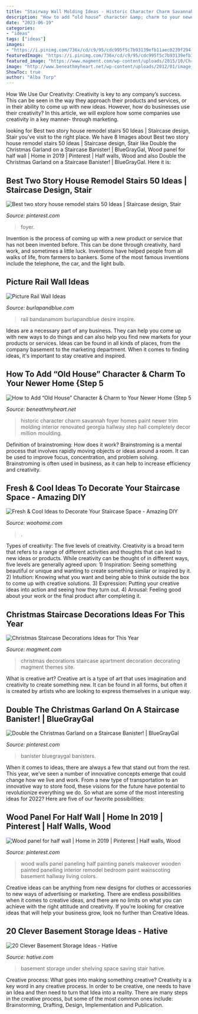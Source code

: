 ```yaml
---
title: "Stairway Wall Molding Ideas - Historic Character Charm Savannah Foyer Homes Paint Newer Trim Molding Interior Renovated Georgia Hallway Step Hall Completely Decor Million Moulding"
description: "How to add “old house” character &amp; charm to your newer home {step 5"
date: "2023-06-19"
categories:
- "ideas"
tags: ["ideas"]
images:
- "https://i.pinimg.com/736x/cd/c9/95/cdc995f5c7b93139efb11aec0239f294--half-wood-panel-walls-half-walls.jpg?b=t"
featuredImage: "https://i.pinimg.com/736x/cd/c9/95/cdc995f5c7b93139efb11aec0239f294--half-wood-panel-walls-half-walls.jpg?b=t"
featured_image: "https://www.magment.com/wp-content/uploads/2015/10/Christmas-Staircase-Decoration-17.jpg"
image: "http://www.beneathmyheart.net/wp-content/uploads/2012/01/image_thumb53.png"
ShowToc: true
author: "Alba Torp"
---
```



How We Use Our Creativity:
Creativity is key to any company’s success. This can be seen in the way they approach their products and services, or in their ability to come up with new ideas. However, how do businesses use their creativity? In this article, we will explore how some companies use creativity in a key manner- through marketing.

	

		
looking for Best two story house remodel stairs 50 Ideas | Staircase design, Stair you've visit to the right place. We have 8 Images about Best two story house remodel stairs 50 Ideas | Staircase design, Stair like Double the Christmas Garland on a Staircase Banister! | BlueGrayGal, Wood panel for half wall | Home in 2019 | Pinterest | Half walls, Wood and also Double the Christmas Garland on a Staircase Banister! | BlueGrayGal. Here it is:
		
    
## Best Two Story House Remodel Stairs 50 Ideas | Staircase Design, Stair

<img loading=lazy src="https://i.pinimg.com/736x/5c/77/aa/5c77aa7cf80d77a599ba97e3ba553cee.jpg" onerror="this.onerror=null;this.src='https://tse3.mm.bing.net/th?id=OIP.MQXsfCdi47F6vPF-U5j__AAAAA&amp;pid=15.1';" alt="Best two story house remodel stairs 50 Ideas | Staircase design, Stair">

_Source: pinterest.com_

>foyer. 

	

Invention is the process of coming up with a new product or service that has not been invented before. This can be done through creativity, hard work, and sometimes a little luck. Inventions have helped people from all walks of life, from farmers to bankers. Some of the most famous inventions include the telephone, the car, and the light bulb.

    
## Picture Rail Wall Ideas

<img loading=lazy src="https://www.burlapandblue.com/wp-content/uploads/2015/12/IOT1112_hmtrupp10.jpg" onerror="this.onerror=null;this.src='https://tse1.mm.bing.net/th?id=OIP.8hwDR1XlE7p0tJUoL7kGZgHaLH&amp;pid=15.1';" alt="Picture Rail Wall Ideas">

_Source: burlapandblue.com_

>rail bandanamom burlapandblue desire inspire. 

	

Ideas are a necessary part of any business. They can help you come up with new ways to do things and can also help you find new markets for your products or services. Ideas can be found in all kinds of places, from the company basement to the marketing department. When it comes to finding ideas, it's important to stay creative and inspired.

    
## How To Add “Old House” Character &amp; Charm To Your Newer Home {Step 5

<img loading=lazy src="http://www.beneathmyheart.net/wp-content/uploads/2012/01/image_thumb53.png" onerror="this.onerror=null;this.src='https://tse4.mm.bing.net/th?id=OIP.uLn16mhExJF46zGGmDsEmAHaLQ&amp;pid=15.1';" alt="How to Add “Old House” Character &amp; Charm to Your Newer Home {Step 5">

_Source: beneathmyheart.net_

>historic character charm savannah foyer homes paint newer trim molding interior renovated georgia hallway step hall completely decor million moulding. 

	

Definition of brainstroming: How does it work?
Brainstroming is a mental process that involves rapidly moving objects or ideas around a room. It can be used to improve focus, concentration, and problem solving. Brainstroming is often used in business, as it can help to increase efficiency and creativity.

    
## Fresh &amp; Cool Ideas To Decorate Your Staircase Space - Amazing DIY

<img loading=lazy src="https://www.woohome.com/wp-content/uploads/2016/10/need-ideas-to-decorate-staircase-space-6.jpg" onerror="this.onerror=null;this.src='https://tse2.mm.bing.net/th?id=OIP.TRX4oTO_jZ-a7h9FxgibrgHaLH&amp;pid=15.1';" alt="Fresh &amp; Cool Ideas to Decorate Your Staircase Space - Amazing DIY">

_Source: woohome.com_

>. 

	

Types of creativity: The five levels of creativity.
Creativity is a broad term that refers to a range of different activities and thoughts that can lead to new ideas or products. While creativity can be thought of in different ways, five levels are generally agreed upon: 1) Inspiration: Seeing something beautiful or unique and wanting to create something similar or inspired by it. 
2) Intuition: Knowing what you want and being able to think outside the box to come up with creative solutions. 
3) Expression: Putting your creative ideas into action and seeing how they turn out. 
4) Arousal: Feeling good about your work or the final product after completing it.

    
## Christmas Staircase Decorations Ideas For This Year

<img loading=lazy src="https://www.magment.com/wp-content/uploads/2015/10/Christmas-Staircase-Decoration-17.jpg" onerror="this.onerror=null;this.src='https://tse3.mm.bing.net/th?id=OIP.rrApXUivHOmpk_eotp1ZHgHaJ4&amp;pid=15.1';" alt="Christmas Staircase Decorations Ideas for This Year">

_Source: magment.com_

>christmas decorations staircase apartment decoration decorating magment themes site. 

	

What is creative art?
Creative art is a type of art that uses imagination and creativity to create something new. It can be found in all forms, but often it is created by artists who are looking to express themselves in a unique way.

    
## Double The Christmas Garland On A Staircase Banister! | BlueGrayGal

<img loading=lazy src="https://i.pinimg.com/736x/b1/69/13/b16913f8368ade121ab3a097c41bd170.jpg" onerror="this.onerror=null;this.src='https://tse3.mm.bing.net/th?id=OIP.2o5CyPZRa_MRKwRUrZnr_wHaLG&amp;pid=15.1';" alt="Double the Christmas Garland on a Staircase Banister! | BlueGrayGal">

_Source: pinterest.com_

>banister bluegraygal banisters. 

	

When it comes to ideas, there are always a few that stand out from the rest. This year, we’ve seen a number of innovative concepts emerge that could change how we live and work. From a new type of transportation to an innovative way to store food, these visions for the future have potential to revolutionize everything we do. So what are some of the most interesting ideas for 2022? Here are five of our favorite possibilities:

    
## Wood Panel For Half Wall | Home In 2019 | Pinterest | Half Walls, Wood

<img loading=lazy src="https://i.pinimg.com/736x/cd/c9/95/cdc995f5c7b93139efb11aec0239f294--half-wood-panel-walls-half-walls.jpg?b=t" onerror="this.onerror=null;this.src='https://tse2.mm.bing.net/th?id=OIP.IT3YB63V7of0B_MYA60YqwHaLl&amp;pid=15.1';" alt="Wood panel for half wall | Home in 2019 | Pinterest | Half walls, Wood">

_Source: pinterest.com_

>wood walls panel paneling half painting panels makeover wooden painted panelling interior remodel bedroom paint wainscoting basement hallway living colors. 

	

Creative ideas can be anything from new designs for clothes or accessories to new ways of advertising or marketing. There are endless possibilities when it comes to creative ideas, and there are no limits on what you can achieve with the right attitude and creativity. If you're looking for creative ideas that will help your business grow, look no further than Creative Ideas.

    
## 20 Clever Basement Storage Ideas - Hative

<img loading=lazy src="https://hative.com/wp-content/uploads/2014/05/basement-storage-ideas/8-under-stair-space-saving-shelving.jpg" onerror="this.onerror=null;this.src='https://tse1.mm.bing.net/th?id=OIP.5Okxy6-XP6dIGwwWUNT-YgHaL3&amp;pid=15.1';" alt="20 Clever Basement Storage Ideas - Hative">

_Source: hative.com_

>basement storage under shelving space saving stair hative. 

	

Creative process: What goes into making something creative?
Creativity is a key word in any creative process. In order to be creative, one needs to have an Idea and then need to turn that Idea into a reality. There are many steps in the creative process, but some of the most common ones include: Brainstorming, Drafting, Design, Implementation and Publication.

